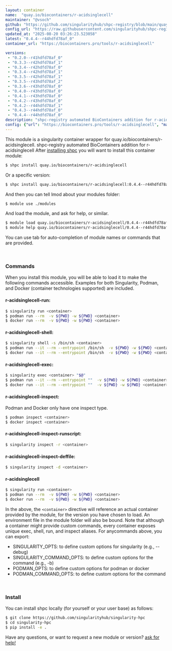 ```yaml
---
layout: container
name:  "quay.io/biocontainers/r-acidsinglecell"
maintainer: "@vsoch"
github: "https://github.com/singularityhub/shpc-registry/blob/main/quay.io/biocontainers/r-acidsinglecell/container.yaml"
config_url: "https://raw.githubusercontent.com/singularityhub/shpc-registry/main/quay.io/biocontainers/r-acidsinglecell/container.yaml"
updated_at: "2025-08-20 03:26:23.523058"
latest: "0.4.4--r44hdfd78af_0"
container_url: "https://biocontainers.pro/tools/r-acidsinglecell"

versions:
 - "0.2.0--r41hdfd78af_0"
 - "0.3.3--r42hdfd78af_1"
 - "0.3.4--r42hdfd78af_0"
 - "0.3.4--r42hdfd78af_1"
 - "0.3.5--r42hdfd78af_1"
 - "0.3.5--r43hdfd78af_2"
 - "0.3.6--r43hdfd78af_0"
 - "0.4.0--r43hdfd78af_0"
 - "0.4.1--r43hdfd78af_0"
 - "0.4.2--r43hdfd78af_0"
 - "0.4.2--r44hdfd78af_1"
 - "0.4.3--r44hdfd78af_0"
 - "0.4.4--r44hdfd78af_0"
description: "shpc-registry automated BioContainers addition for r-acidsinglecell"
config: {"url": "https://biocontainers.pro/tools/r-acidsinglecell", "maintainer": "@vsoch", "description": "shpc-registry automated BioContainers addition for r-acidsinglecell", "latest": {"0.4.4--r44hdfd78af_0": "sha256:6ef3e30ebcfa08c42d6b47e3518263d8d4da586f7eeb431a95c1545c77b8759f"}, "tags": {"0.2.0--r41hdfd78af_0": "sha256:28547717f9ab2bbce71036b8347db6a2b766d568fd75f4cc4b865cdfa5f3b1f9", "0.3.3--r42hdfd78af_1": "sha256:2b15a88cf883b0e6df6f347feaf770c7ccab55af410e3d0144dbbd7d53c297ac", "0.3.4--r42hdfd78af_0": "sha256:3e4267d203b1f825a33bf40bb783962f0ed11c0a8419c71461ef98b8d74d9dfe", "0.3.4--r42hdfd78af_1": "sha256:ebfab07325552036d66415cede4055584a5916c371af9179829b8fdf9da02186", "0.3.5--r42hdfd78af_1": "sha256:5a6fbf955f7fae69f008a7391084c3e94b9b87ca535601ea27fae9d7ea6b2668", "0.3.5--r43hdfd78af_2": "sha256:ba14d7c32aa1307ef3407651e7b926315976dfe68747909069212adcc3fdfeef", "0.3.6--r43hdfd78af_0": "sha256:4e334cdb02b1b0e8fac749d23f56e8995488bdab51ad35add91b7d6a16dfc2f7", "0.4.0--r43hdfd78af_0": "sha256:ce00932d284e066719a89279db12324c08d91bd5fd3134c4b769d629ee35bb55", "0.4.1--r43hdfd78af_0": "sha256:35a8550268bb2cae4d0794a3102e2cf42c64edbc25b66c033bef5c8f2714ce10", "0.4.2--r43hdfd78af_0": "sha256:da3568d857b4ebe168643ad755af53d727de5d68c46801bff21e47304382816a", "0.4.2--r44hdfd78af_1": "sha256:7cd5ea61f653a079a8fb55ffeee4d06ae72ade5be7f52361ff7add225d99eefe", "0.4.3--r44hdfd78af_0": "sha256:992698e0cb19a05f769e7c5d29245fdafe7c8d1b7b09c60cb9021e677ea69a7c", "0.4.4--r44hdfd78af_0": "sha256:6ef3e30ebcfa08c42d6b47e3518263d8d4da586f7eeb431a95c1545c77b8759f"}, "docker": "quay.io/biocontainers/r-acidsinglecell"}
---
```


This module is a singularity container wrapper for quay.io/biocontainers/r-acidsinglecell.
shpc-registry automated BioContainers addition for r-acidsinglecell
After [installing shpc](#install) you will want to install this container module:


```bash
$ shpc install quay.io/biocontainers/r-acidsinglecell
```

Or a specific version:

```bash
$ shpc install quay.io/biocontainers/r-acidsinglecell:0.4.4--r44hdfd78af_0
```

And then you can tell lmod about your modules folder:

```bash
$ module use ./modules
```

And load the module, and ask for help, or similar.

```bash
$ module load quay.io/biocontainers/r-acidsinglecell/0.4.4--r44hdfd78af_0
$ module help quay.io/biocontainers/r-acidsinglecell/0.4.4--r44hdfd78af_0
```

You can use tab for auto-completion of module names or commands that are provided.

<br>

### Commands

When you install this module, you will be able to load it to make the following commands accessible.
Examples for both Singularity, Podman, and Docker (container technologies supported) are included.

#### r-acidsinglecell-run:

```bash
$ singularity run <container>
$ podman run --rm  -v ${PWD} -w ${PWD} <container>
$ docker run --rm  -v ${PWD} -w ${PWD} <container>
```

#### r-acidsinglecell-shell:

```bash
$ singularity shell -s /bin/sh <container>
$ podman run --it --rm --entrypoint /bin/sh  -v ${PWD} -w ${PWD} <container>
$ docker run --it --rm --entrypoint /bin/sh  -v ${PWD} -w ${PWD} <container>
```

#### r-acidsinglecell-exec:

```bash
$ singularity exec <container> "$@"
$ podman run --it --rm --entrypoint ""  -v ${PWD} -w ${PWD} <container> "$@"
$ docker run --it --rm --entrypoint ""  -v ${PWD} -w ${PWD} <container> "$@"
```

#### r-acidsinglecell-inspect:

Podman and Docker only have one inspect type.

```bash
$ podman inspect <container>
$ docker inspect <container>
```

#### r-acidsinglecell-inspect-runscript:

```bash
$ singularity inspect -r <container>
```

#### r-acidsinglecell-inspect-deffile:

```bash
$ singularity inspect -d <container>
```



#### r-acidsinglecell

```bash
$ singularity run <container>
$ podman run --rm  -v ${PWD} -w ${PWD} <container>
$ docker run --rm  -v ${PWD} -w ${PWD} <container>
```


In the above, the `<container>` directive will reference an actual container provided
by the module, for the version you have chosen to load. An environment file in the
module folder will also be bound. Note that although a container
might provide custom commands, every container exposes unique exec, shell, run, and
inspect aliases. For anycommands above, you can export:

 - SINGULARITY_OPTS: to define custom options for singularity (e.g., --debug)
 - SINGULARITY_COMMAND_OPTS: to define custom options for the command (e.g., -b)
 - PODMAN_OPTS: to define custom options for podman or docker
 - PODMAN_COMMAND_OPTS: to define custom options for the command

<br>

### Install

You can install shpc locally (for yourself or your user base) as follows:

```bash
$ git clone https://github.com/singularityhub/singularity-hpc
$ cd singularity-hpc
$ pip install -e .
```

Have any questions, or want to request a new module or version? [ask for help!](https://github.com/singularityhub/singularity-hpc/issues)